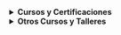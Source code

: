 <details>
<summary><h4 style="display: inline;">Cursos y Certificaciones</h4></summary>
	<ul>
		<li><strong>AZ-900:</strong> Microsoft Azure Fundamentals - <em>Esperado: 2025</em></li>
		<li><strong>LPIC-1:</strong> Linux Administrator - <em>ACG 2020</em></li>
		<li><strong>MS-10997:</strong> Office 365 Administration and Troubleshooting - <em>Intertron Education 2021</em></li>
	</ul>
</details>

<details>
<summary><h4 style="display: inline;">Otros Cursos y Talleres</h4></summary>
	<ul>
		<li>Teledetección SAR - <em>CONAE 2022</em></li>
		<li>Introducción a la Compatibilidad Electromagnética - <em>IUA 2019</em></li>
		<li>Conceptos Prácticos para el Diseño de un Sitio de Energía Fotovoltaica-Eólica - <em>IUA 2019</em></li>
		<li>Introducción a la Seguridad Informática - <em>IUA 2017</em></li>
		<li>SECOM 2016: Sistemas de Modulación Ortogonales, Soluciones Indoor 3G - <em>UTN FRC 2016</em></li>
		<li>Introducción al Cómputo de Altas Prestaciones (HPC) - <em>IUA 2013</em></li>
		<li>Elementos de Matemática - <em>UNC 2008</em></li>
	</ul>
</details>

